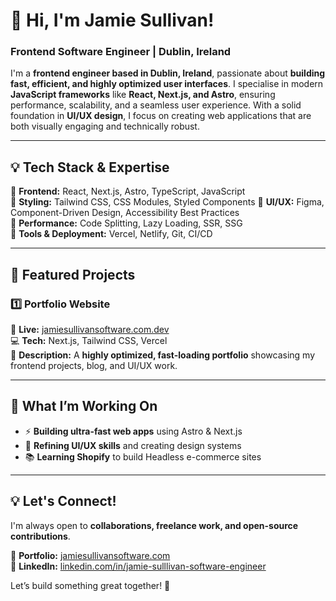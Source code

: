 # 🚀 Hi, I'm Jamie Sullivan!  
### **Frontend Software Engineer | Dublin, Ireland**  

I'm a **frontend engineer based in Dublin, Ireland**, passionate about **building fast, efficient, and highly optimized user interfaces**. I specialise in modern **JavaScript frameworks** like **React, Next.js, and Astro**, ensuring performance, scalability, and a seamless user experience. With a solid foundation in **UI/UX design**, I focus on creating web applications that are both visually engaging and technically robust.  

---

## 💡 Tech Stack & Expertise  
🔹 **Frontend:** React, Next.js, Astro, TypeScript, JavaScript  
🔹 **Styling:** Tailwind CSS, CSS Modules, Styled Components 
🔹 **UI/UX:** Figma, Component-Driven Design, Accessibility Best Practices  
🔹 **Performance:** Code Splitting, Lazy Loading, SSR, SSG  
🔹 **Tools & Deployment:** Vercel, Netlify, Git, CI/CD  

---

## 📌 Featured Projects  

### **1️⃣ Portfolio Website**  
🔗 **Live:** [jamiesullivansoftware.com.dev](https://jamiesullivansoftware.com)  
💻 **Tech:** Next.js, Tailwind CSS, Vercel  
📖 **Description:** A **highly optimized, fast-loading portfolio** showcasing my frontend projects, blog, and UI/UX work.  

---

## 🎯 What I’m Working On  
- ⚡ **Building ultra-fast web apps** using Astro & Next.js  
- 🎨 **Refining UI/UX skills** and creating design systems  
- 📚 **Learning Shopify** to build Headless e-commerce sites

---

## 💡 Let's Connect!  
I'm always open to **collaborations, freelance work, and open-source contributions**.  

📌 **Portfolio:** [jamiesullivansoftware.com](https://jamiesullivansoftware.com)  
📌 **LinkedIn:** [linkedin.com/in/jamie-sulllivan-software-engineer]([https://www.linkedin.com/in/jamie-sullivan-software-engineer])  

Let’s build something great together! 🚀
